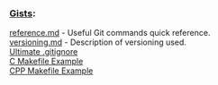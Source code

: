 ### [Gists](https://gist.github.com/mitbailey):  
[reference.md](https://gist.github.com/mitbailey/6ba55e77916e4ca1ebdff4d971e76f51) - Useful Git commands quick reference.  
[versioning.md](https://gist.github.com/mitbailey/3279891e793f7197918d05cbf660906c) - Description of versioning used.  
[Ultimate .gitignore](https://gist.github.com/mitbailey/9058316485fba8cf06e9e8ecf698dc91)  
[C Makefile Example](https://gist.github.com/mitbailey/748a1f0fb6ef7b9f3ba1fd45f3aed805)  
[CPP Makefile Example](https://gist.github.com/mitbailey/cc414e8cd647621c822549cd10086f99)  
